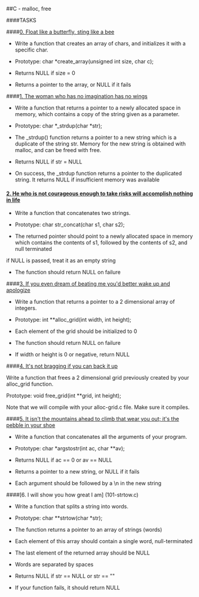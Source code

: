##C - malloc, free

		



		

####TASKS

		



		

####[0. Float like a butterfly, sting like a bee](0-create_array.c)

		



		

- Write a function that creates an array of chars, and initializes it with a specific char.

		



		

- Prototype: char *create_array(unsigned int size, char c);

		

- Returns NULL if size = 0

		

- Returns a pointer to the array, or NULL if it fails

		



		

####[1. The woman who has no imagination has no wings](1-strdup.c)

		



		

- Write a function that returns a pointer to a newly allocated space in memory, which contains a copy of the string given as a parameter.

		



		

- Prototype: char *_strdup(char *str);

		

- The _strdup() function returns a pointer to a new string which is a duplicate of the string str. Memory for the new string is obtained with malloc, and can be freed with free.

		

- Returns NULL if str = NULL

		

- On success, the _strdup function returns a pointer to the duplicated string. It returns NULL if insufficient memory was available

		



		

#### [2. He who is not courageous enough to take risks will accomplish nothing in life](2-str_concat.c)

		



		

- Write a function that concatenates two strings.

		



		

- Prototype: char str_concat(char s1, char s2);

		

- The returned pointer should point to a newly allocated space in memory which contains the contents of s1, followed by the contents of s2, and null terminated

		

if NULL is passed, treat it as an empty string

		

- The function should return NULL on failure

		



		

####[3. If you even dream of beating me you'd better wake up and apologize](3-alloc_grid.c)

		



		

- Write a function that returns a pointer to a 2 dimensional array of integers.

		



		

- Prototype: int **alloc_grid(int width, int height);

		

- Each element of the grid should be initialized to 0

		

- The function should return NULL on failure

		

- If width or height is 0 or negative, return NULL

		



		

####[4. It's not bragging if you can back it up](4-free_grid.c)

		



		

Write a function that frees a 2 dimensional grid previously created by your alloc_grid function.

		



		

Prototype: void free_grid(int **grid, int height);

		

Note that we will compile with your alloc-grid.c file. Make sure it compiles.

		



		

####[5. It isn't the mountains ahead to climb that wear you out; it's the pebble in your shoe](100-argstostr.c)

		



		

- Write a function that concatenates all the arguments of your program.

		



		

- Prototype: char *argstostr(int ac, char **av);

		

- Returns NULL if ac == 0 or av == NULL

		

- Returns a pointer to a new string, or NULL if it fails

		

- Each argument should be followed by a \n in the new string  

		



		

####[6. I will show you how great I am] (101-strtow.c)

		



		

- Write a function that splits a string into words.

		



		

- Prototype: char **strtow(char *str);

		

- The function returns a pointer to an array of strings (words)

		

- Each element of this array should contain a single word, null-terminated

		

- The last element of the returned array should be NULL

		

- Words are separated by spaces

		

- Returns NULL if str == NULL or str == ""

		

- If your function fails, it should return NULL


